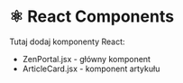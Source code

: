 # ⚛️ React Components

Tutaj dodaj komponenty React:
- ZenPortal.jsx - główny komponent
- ArticleCard.jsx - komponent artykułu

